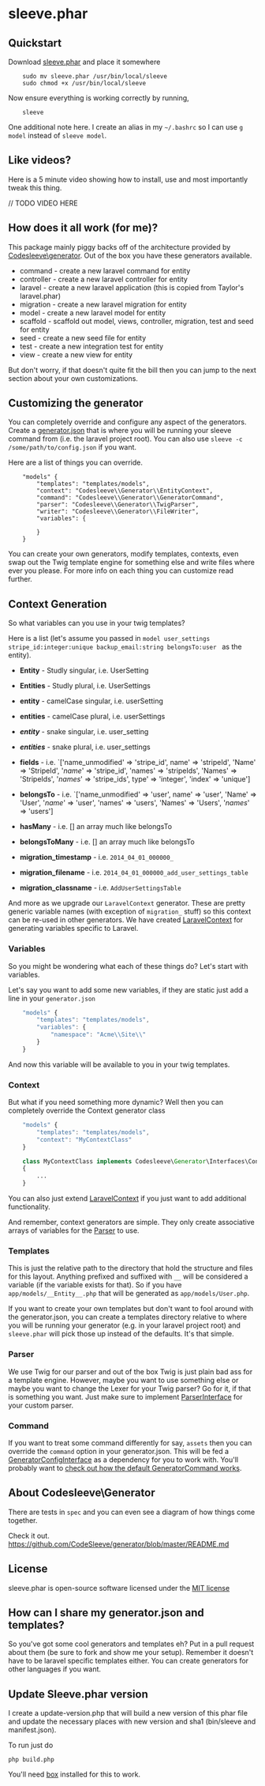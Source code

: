 sleeve.phar
================================

## Quickstart

Download [sleeve.phar](https://github.com/CodeSleeve/sleeve.phar/blob/master/downloads/sleeve.phar?raw=true) and place it somewhere

```
	sudo mv sleeve.phar /usr/bin/local/sleeve
	sudo chmod +x /usr/bin/local/sleeve
```

Now ensure everything is working correctly by running,

```
	sleeve
```

One additional note here. I create an alias in my `~/.bashrc` so I can use `g model` instead of `sleeve model`.


## Like videos?

Here is a 5 minute video showing how to install, use and most importantly tweak this thing.

// TODO VIDEO HERE

## How does it all work (for me)?

This package mainly piggy backs off of the architecture provided by [Codesleeve\generator](https://github.com/CodeSleeve/generator). Out of the box you have these generators available.

* command - create a new laravel command for entity
* controller - create a new laravel controller for entity
* laravel - create a new laravel application (this is copied from Taylor's laravel.phar)
* migration - create a new laravel migration for entity
* model - create a new laravel model for entity
* scaffold - scaffold out model, views, controller, migration, test and seed for entity
* seed - create a new seed file for entity
* test - create a new integration test for entity
* view - create a new view for entity

But don't worry, if that doesn't quite fit the bill then you can jump to the next section about your own customizations.

## Customizing the generator

You can completely override and configure any aspect of the generators. Create a [generator.json](https://github.com/CodeSleeve/sleeve.phar/blob/master/src/lib/generator.json) that is where you will be running your sleeve command from (i.e. the laravel project root). You can also use `sleeve -c /some/path/to/config.json` if you want.

Here are a list of things you can override.

```
	"models" {
		"templates": "templates/models",
        "context": "Codesleeve\\Generator\\EntityContext",
        "command": "Codesleeve\\Generator\\GeneratorCommand",
        "parser": "Codesleeve\\Generator\\TwigParser",
        "writer": "Codesleeve\\Generator\\FileWriter",
        "variables": {

    	}
	}
```

You can create your own generators, modify templates, contexts, even swap out the Twig template engine for something else and write files where ever you please. For more info on each thing you can customize read further.

## Context Generation

So what variables can you use in your twig templates?

Here is a list
(let's assume you passed in `model user_settings stripe_id:integer:unique backup_email:string belongsTo:user ` as the entity).

- **Entity** - Studly singular, i.e. UserSetting

- **Entities** - Studly plural, i.e. UserSettings

- **entity** - camelCase singular, i.e. userSetting

- **entities** - camelCase plural, i.e. userSettings

- **_entity_** - snake singular, i.e. user_setting

- **_entities_** - snake plural, i.e. user_settings

- **fields** - i.e. `['name_unmodified' => 'stripe_id', name' => 'stripeId', 'Name' => 'StripeId', '_name_' => 'stripe_id', 'names' => 'stripeIds', 'Names' => 'StripeIds', '_names_' => 'stripe_ids', type' => 'integer', 'index' => 'unique']

- **belongsTo** - i.e. `['name_unmodified' => 'user', name' => 'user', 'Name' => 'User', '_name_' => 'user', 'names' => 'users', 'Names' => 'Users', '_names_' => 'users']

- **hasMany** - i.e. [] an array much like belongsTo

- **belongsToMany** - i.e. [] an array much like belongsTo

- **migration_timestamp** - i.e. `2014_04_01_000000_`

- **migration_filename** - i.e. `2014_04_01_000000_add_user_settings_table`

- **migration_classname** - i.e. `AddUserSettingsTable`

And more as we upgrade our `LaravelContext` generator. These are pretty generic variable names (with exception of `migration_` stuff) so this context can be re-used in other generators. We have created [LaravelContext](https://github.com/CodeSleeve/sleeve.phar/blob/master/src/lib/LaravelContext.php) for generating variables specific to Laravel.


### Variables

So you might be wondering what each of these things do? Let's start with variables.

Let's say you want to add some new variables, if they are static just add a line in your `generator.json`

```js
	"models" {
		"templates": "templates/models",
		"variables": {
			"namespace": "Acme\\Site\\"
		}
	}
```

And now this variable will be available to you in your twig templates.

### Context

But what if you need something more dynamic? Well then you can completely override the Context generator class

```js
	"models" {
		"templates": "templates/models",
		"context": "MyContextClass"
	}
```

```php
	class MyContextClass implements Codesleeve\Generator\Interfaces\ContextInterface
	{
		...
	}
```

You can also just extend [LaravelContext](https://github.com/CodeSleeve/sleeve.phar/blob/master/bin/LaravelContext.php) if you just want to add additional functionality.

And remember, context generators are simple. They only create associative arrays of variables for the [Parser](https://github.com/CodeSleeve/generator/blob/master/src/Codesleeve/Generator/TwigParser.php) to use.

### Templates

This is just the relative path to the directory that hold the structure and files for this layout. Anything prefixed and suffixed with `__` will be considered a variable (if the variable exists for that). So if you have `app/models/__Entity__.php` that will be generated as `app/models/User.php`.

If you want to create your own templates but don't want to fool around with the generator.json, you can create a templates directory relative to where you will be running your generator (e.g. in your laravel project root) and `sleeve.phar` will pick those up instead of the defaults. It's that simple.

### Parser

We use Twig for our parser and out of the box Twig is just plain bad ass for a template engine. However, maybe you want to use something else or maybe you want to change the Lexer for your Twig parser? Go for it, if that is something you want. Just make sure to implement [ParserInterface](https://github.com/CodeSleeve/generator/blob/master/src/Codesleeve/Generator/Interfaces/ParserInterface.php) for your custom parser.


### Command

If you want to treat some command differently for say, `assets` then you can override the `command` option in your generator.json. This will be fed a [GeneratorConfigInterface](https://github.com/CodeSleeve/generator/blob/master/src/Codesleeve/Generator/Interfaces/GeneratorConfigInterface.php) as a dependency for you to work with. You'll probably want to [check out how the default GeneratorCommand works](https://github.com/CodeSleeve/generator/blob/master/src/Codesleeve/Generator/GeneratorCommand.php).


## About Codesleeve\Generator

There are tests in `spec` and you can even see a diagram of how things come together.

Check it out. https://github.com/CodeSleeve/generator/blob/master/README.md


## License

sleeve.phar is open-source software licensed under the [MIT license](http://opensource.org/licenses/MIT)


## How can I share my generator.json and templates?

So you've got some cool generators and templates eh? Put in a pull request about them (be sure to fork and show me your setup). Remember it doesn't have to be laravel specific templates either. You can create generators for other languages if you want.

## Update Sleeve.phar version

I create a update-version.php that will build a new version of this phar file and update the necessary places with new version and sha1 (bin/sleeve and manifest.json).

To run just do

```
php build.php
```

You'll need [box](https://github.com/kherge/php-box) installed for this to work.